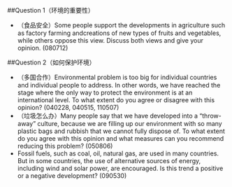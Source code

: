 \#\#Question 1（环境的重要性）

* （食品安全）Some people support the developments in agriculture such as factory farming andcreations of new types of fruits and vegetables, while others oppose this view. Discuss both views and give your opinion. \(080712\)


\#\#Question 2（如何保护环境）

* （多国合作）Environmental problem is too big for individual countries and individual people to address. In other words, we have reached the stage where the only way to protect the environment is at an international level. To what extent do you agree or disagree with this opinion? \(040228, 040515, 110507\)
* （垃圾怎么办）Many people say that we have developed into a “throw-away” culture, because we are filling up our environment with so many plastic bags and rubbish that we cannot fully dispose of. To what extent do you agree with this opinion and what measures can you recommend reducing this problem? \(050806\)
* Fossil fuels, such as coal, oil, natural gas, are used in many countries. But in some countries, the use of alternative sources of energy, including wind and solar power, are encouraged. Is this trend a positive or a negative development? \(090530\)

